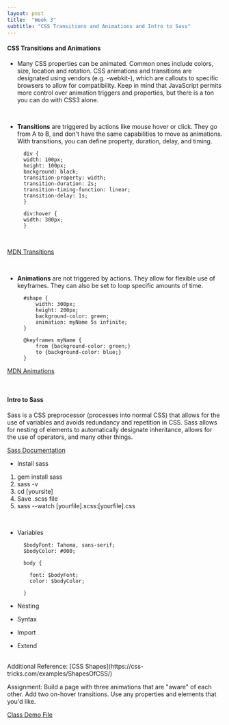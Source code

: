 ```yaml
---
layout: post
title:  "Week 3"
subtitle: "CSS Transitions and Animations and Intro to Sass"
---
```

<div id = "week3" class="anchor"></div>

#### CSS Transitions and Animations

* Many CSS properties can be animated. Common ones include colors, size, location and rotation. CSS animations and transitions are designated using vendors (e.g. -webkit-), which are callouts to specific browsers to allow for compatibility. Keep in mind that JavaScript permits more control over animation triggers and properties, but there is a ton you can do with CSS3 alone.

<br>

* **Transitions** are triggered by actions like mouse hover or click. They go from A to B, and don't have the same capabilities to move as animations. With transitions, you can define property, duration, delay, and timing.

        div {
        width: 100px;
        height: 100px;
        background: black;
        transition-property: width;
        transition-duration: 2s;
        transition-timing-function: linear;
        transition-delay: 1s;
        }

        div:hover {
        width: 300px;
        }

<br>

[MDN Transitions](https://developer.mozilla.org/en-US/docs/Web/CSS/CSS_Transitions/Using_CSS_transitions)

<br>

* **Animations** are not triggered by actions. They allow for flexible use of keyframes. They can also be set to loop specific amounts of time.

        #shape {
            width: 300px;
            height: 200px;
            background-color: green;
            animation: myName 5s infinite;
        }

        @keyframes myName {
            from {background-color: green;}
            to {background-color: blue;}
        }


[MDN Animations](https://developer.mozilla.org/en-US/docs/Web/CSS/animation)

<br>

#### Intro to Sass

Sass is a CSS preprocessor (processes into normal CSS) that allows for the use of variables and avoids redundancy and repetition in CSS. Sass allows for nesting of elements to automatically designate inheritance, allows for the use of operators, and many other things.

[Sass Documentation](http://sass-lang.com/guide)

* Install sass

1. gem install sass
2. sass -v
3. cd [yoursite]
4. Save .scss file
5. sass --watch [yourfile].scss:[yourfile].css

<br>

* Variables

        $bodyFont: Tahoma, sans-serif;
        $bodyColor: #000;

        body {

          font: $bodyFont;
          color: $bodyColor;

        }


* Nesting
* Syntax
* Import
* Extend

<br>
Additional Reference: [CSS Shapes](https://css-tricks.com/examples/ShapesOfCSS/)

Assignment: Build a page with three animations that are "aware" of each other. Add two on-hover transitions. Use any properties and elements that you'd like.

[Class Demo File]({{site.baseurl}}/week3.zip)
